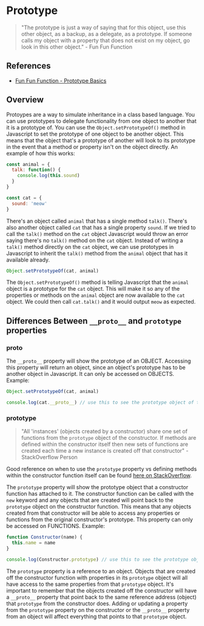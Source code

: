 # Prototype

>"The prototype is just a way of saying that for this object, use this other object, as a backup, as a delegate, as a prototype.  If someone calls my object with a property that does not exist on my object, go look in this other object." - Fun Fun Function

## References

- [Fun Fun Function - Prototype Basics](https://www.youtube.com/watch?v=YkoelSTUy7A)

## Overview

Protoypes are a way to simulate inheritance in a class based language.  You can use prototypes to delegate functionality from one object to another that it is a prototype of.  You can use the `Object.setPrototypeOf()` method in Javascript to set the prototype of one object to be another object.  This means that the object that's a prototype of another will look to its prototype in the event that a method or property isn't on the object directly.  An example of how this works:

```javascript
const animal = {
  talk: function() {
    console.log(this.sound)
  }
}

const cat = {
  sound: 'meow'
}
```

There's an object called `animal` that has a single method `talk()`.  There's also another object called `cat` that has a single property `sound`.  If we tried to call the `talk()` method on the `cat` object Javascript would throw an error saying there's no `talk()` method on the `cat` object.  Instead of writing a `talk()` method directly on the `cat` object, we can use prototypes in Javascript to inherit the `talk()` method from the `animal` object that has it available already.

```javascript
Object.setPrototypeOf(cat, animal)
```

The `Object.setPrototypeOf()` method is telling Javascript that the `animal` object is a prototype for the `cat` object.  This will make it so any of the properties or methods on the `animal` object are now available to the `cat` object.  We could then call `cat.talk()` and it would output `meow` as expected.

## Differences Between `__proto__` and `prototype` properties

### __proto__

The `__proto__` property will show the prototype of an OBJECT.  Accessing this property will return an object, since an object's prototype has to be another object in Javascript.  It can only be accessed on OBJECTS. Example:

```javascript
Object.setPrototypeOf(cat, animal)

console.log(cat.__proto__) // use this to see the prototype object of the cat object
```

### prototype

>"All 'instances' (objects created by a constructor) share one set of functions from the `prototype` object of the constructor.  If methods are defined within the constructor itself then new sets of functions are created each time a new instance is created off that constructor" - StackOverflow Person

Good reference on when to use the `prototype` property vs defining methods within the constructor function itself can be found [here on StackOverflow](https://stackoverflow.com/questions/9772307/declaring-javascript-object-method-in-constructor-function-vs-in-prototype).

The `prototype` property will show the prototype object that a constructor function has attached to it.  The constructor function can be called with the `new` keyword and any objects that are created will point back to the `prototype` object on the constructor function.  This means that any objects created from that constructor will be able to access any properties or functions from the original constructor's prototype.  This property can only be accessed on FUNCTIONS.  Example:

```javascript
function Constructor(name) {
  this.name = name
}

console.log(Constructor.prototype) // use this to see the prototype object of the Constructor function
```

The `prototype` property is a reference to an object.  Objects that are created off the constructor function with properties in its `prototype` object will all have access to the same properties from that `prototype` object.  It's important to remember that the objects created off the constructor will have a `__proto__` property that point back to the same reference address (object) that `prototype` from the constructor does.  Adding or updating a property from the `prototype` property on the constructor or the `__proto__` property from an object will affect everything that points to that `prototype` object.

